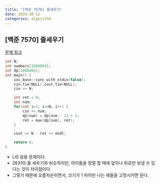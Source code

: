 ```yaml
---
title: "[백준 7570] 줄세우기"
date: 2020-10-12
categories: algorithm
---
```

## [백준 7570] 줄세우기
[문제 링크](https://www.acmicpc.net/problem/7570)

```c++
int N;
int numbers[1000004];
int dp[1000004];
int main() {
    ios_base::sync_with_stdio(false);
    cin.tie(NULL);cout.tie(NULL);
    cin >> N;

    int ret = 0;
    int num;
    for(int i=1; i<=N; i++) {
        cin >> num;
        dp[num] = dp[num - 1] + 1;
        ret = max(dp[num], ret);
    }

    cout << N - ret << endl;

    return 0;
}
```
- LIS 응용 문제이다.
- 2631의 줄 세우기와 비슷하지만, 아이들을 정렬 할 때에 앞이나 뒤로만 보낼 수 있다는 것이 차이점이다.
- 그렇기 때문에 오름차순이면서, 크기가 1 차이만 나는 애들을 고정시키면 된다.